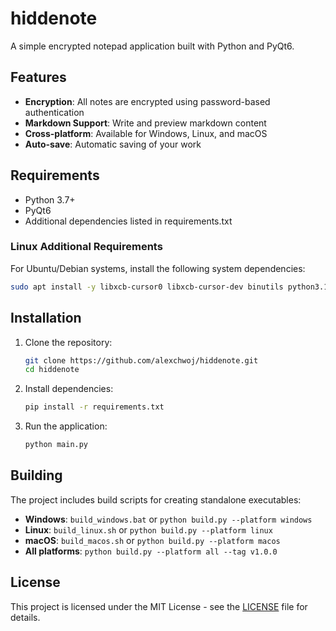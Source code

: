 # hiddenote

A simple encrypted notepad application built with Python and PyQt6.

## Features

- **Encryption**: All notes are encrypted using password-based authentication
- **Markdown Support**: Write and preview markdown content
- **Cross-platform**: Available for Windows, Linux, and macOS
- **Auto-save**: Automatic saving of your work

## Requirements

- Python 3.7+
- PyQt6
- Additional dependencies listed in requirements.txt

### Linux Additional Requirements

For Ubuntu/Debian systems, install the following system dependencies:

```bash
sudo apt install -y libxcb-cursor0 libxcb-cursor-dev binutils python3.13-dev
```

## Installation

1. Clone the repository:

   ```bash
   git clone https://github.com/alexchwoj/hiddenote.git
   cd hiddenote
   ```

2. Install dependencies:

   ```bash
   pip install -r requirements.txt
   ```

3. Run the application:
   ```bash
   python main.py
   ```

## Building

The project includes build scripts for creating standalone executables:

- **Windows**: `build_windows.bat` or `python build.py --platform windows`
- **Linux**: `build_linux.sh` or `python build.py --platform linux`
- **macOS**: `build_macos.sh` or `python build.py --platform macos`
- **All platforms**: `python build.py --platform all --tag v1.0.0`

## License

This project is licensed under the MIT License - see the [LICENSE](LICENSE) file for details.
